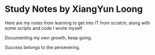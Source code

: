 # Study Notes by XiangYun Loong

Here are my notes from learning to get into IT from scratch, along with some scripts and code I wrote myself.

Documenting my own growth, keep going.

Success belongs to the persevering.
